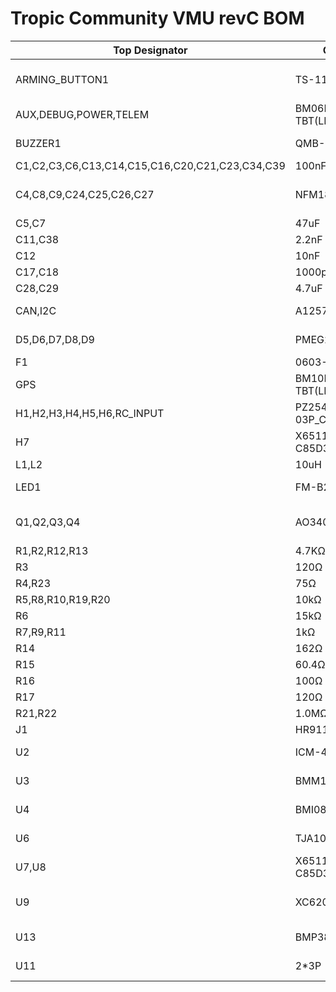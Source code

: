 # Tropic Community VMU revC BOM

|     Top Designator                                     | Comment                | Footprint                                  | Part number           |
|--------------------------------------------------------|------------------------|--------------------------------------------|-----------------------|
|     ARMING_BUTTON1                                     | TS-1187A-B-A-B         | SW-SMD_4P-L5.1-W5.1-P3.70-LS6.5-TL-2       | TS-1187A-B-A-B        |
|     AUX,DEBUG,POWER,TELEM                              | BM06B-GHS-TBT(LF)(SN)  | CONN-SMD_BM06B-GHS-TBT-LF-SN               | BM06B-GHS-TBT(LF)(SN) |
|     BUZZER1                                            | QMB-09B-03             | BUZ-TH_BD9.0-P4.00-D0.6-FD                 | QMB-09B-03            |
|     C1,C2,C3,C6,C13,C14,C15,C16,C20,C21,C23,C34,C39    | 100nF                  | C0603                                      | GCM188R71H104KA57D     |
|     C4,C8,C9,C24,C25,C26,C27                           | NFM18PC104R1C3D        | FILTER-SMD_3P-L1.6-W0.8-L_NFM18CC223R1C3D  | NFM18PC104R1C3D       |
|     C5,C7                                              | 47uF                   | C1206                                      | CL31A476MPHNNNE       |
|     C11,C38                                                | 2.2nF                  | C0603                                      | 0603B222K500NT        |
|     C12                                                | 10nF                   | C0603                                      | 0603B103K500NT       |
|     C17,C18                                            | 1000pF                 | C0603                                      | CL10B102KB8NNNC       |
|     C28,C29                                            | 4.7uF                  | C0603                                      | 0603B152K500NT        
|     CAN,I2C                                            | A1257WV-S-4P           | CONN-SMD_A1257WV-S-4P                      | A1257WV-S-4P-LCP      |
|     D5,D6,D7,D8,D9                                     | PMEG2020EPK,315        | SOD1608_L1.6-W0.8-LS1.6-RD                 | PMEG2020EPK,315       |
|     F1                                                 | 0603-025               | F0603                                      | SMD0603-025           |
|     GPS                                                | BM10B-GHS-TBT(LF)(SN)  | CONN-SMD_BM10B-GHS-TBT-LF-SN               | BM10B-GHS-TBT(LF)(SN)           |
|     H1,H2,H3,H4,H5,H6,RC_INPUT                         | PZ254V-11-03P_C2937625 | HDR-TH_3P-P2.54-V-M                        | PZ254V-11-03P         |
|     H7                                                 | X6511FV-05-C85D32      | HDR-TH_5P-P2.54-V-F                        | X6511FV-05-C85D32     |
|     L1,L2                                              | 10uH                   | L0603                                      | SDFL1608S100KTF       |
|     LED1                                               | FM-B2020RGBA-HG        | LED-SMD_FM-B2020RGBA-HG                    | FM-B2020RGBA-HG       |
|     Q1,Q2,Q3,Q4                                        | AO3400A                | SOT-23-3_L2.9-W1.6-P1.90-LS2.8-BR          | AO3400A               |
|     R1,R2,R12,R13                                      | 4.7KΩ                   | R0603                                      | 0603WAF4701T5E        |
|     R3                                                 | 120Ω                    | R0603                                      | 0603WAF1200T5E        |
|     R4,R23                                             | 75Ω                     | R0603                                      | 0603WAF750JT5E        |
|     R5,R8,R10,R19,R20                                  | 10kΩ                    | R0603                                      | 0603WAF1002T5E        |
|     R6                                                 | 15kΩ                    | R0402                                      | 0402WGF1502TCE        |
|     R7,R9,R11                                          | 1kΩ                     | R0603                                      | 0603WAF1001T5E        |
|     R14                                                | 162Ω                   | R0402                                      | 0402WGF1620TCE        |
|     R15                                                | 60.4Ω                  | R0402                                      | 0402WGF604JTCE        |
|     R16                                                | 100Ω                   | R0402                                      | 0402WGF1000TCE        |
|     R17                                                | 120Ω                   | R0805                                      | RK73H2ATTD1200F       |
|     R21,R22                                            | 1.0MΩ                   | R0603                                      | 0603WAF1004T5E        |
|     J1                                                 | HR911105A          | RJ45-TH_HR911105A                | HR911105A         |
|     U2                                                 | ICM-42688-P            | LGA-14_L3.0-W2.5-P0.50-TL                  | ICM-42688-P           |
|     U3                                                 | BMM150                 | WLCSP-12_L1.6-W1.6_BMM150                  | BMM150                |
|     U4                                                 | BMI088                 | LGA-16_L4.5-W3.0-P0.50-BL                  | BMI088                |
|     U6                                                 | TJA1051TK/3/1J         | HVSON-8_L3.0-W3.0-P0.65-BL-EP              | TJA1051TK/3/1J        |
|     U7,U8                                              | X6511FV-24-C85D32      | HDR-TH_24P-P2.54-V-F                       | X6511FV-24-C85D32     |
|     U9                                                 | XC6206P332MR           | SOT-23-3_L2.9-W1.6-P1.90-LS2.8-BR          | XC6206P332MR          |
|     U13                                                | BMP388            | SENSORM-SMD_BMP388                          | BMP388                |
|     U11                                                | 2*3P                   | HDR-TH_6P-P2.00-V-F-R2-C3-S2.00            | C110428               |